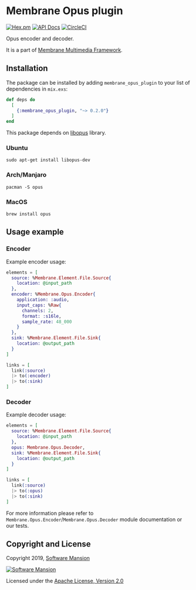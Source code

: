 # Membrane Opus plugin

[![Hex.pm](https://img.shields.io/hexpm/v/membrane_opus_plugin.svg)](https://hex.pm/packages/membrane_opus_plugin)
[![API Docs](https://img.shields.io/badge/api-docs-yellow.svg?style=flat)](https://hexdocs.pm/membrane_opus_plugin/)
[![CircleCI](https://circleci.com/gh/membraneframework/membrane_opus_plugin.svg?style=svg)](https://circleci.com/gh/membraneframework/membrane_opus_plugin)

Opus encoder and decoder.

It is a part of [Membrane Multimedia Framework](https://membraneframework.org).

## Installation

The package can be installed by adding `membrane_opus_plugin` to your list of dependencies in `mix.exs`:

```elixir
def deps do
  [
    {:membrane_opus_plugin, "~> 0.2.0"}
  ]
end
```

This package depends on [libopus](http://opus-codec.org/docs/) library.

### Ubuntu
```
sudo apt-get install libopus-dev
```

### Arch/Manjaro
```
pacman -S opus
```

### MacOS
```
brew install opus
```

## Usage example

### Encoder 
Example encoder usage: 
```elixir
elements = [
  source: %Membrane.Element.File.Source{
    location: @input_path
  },
  encoder: %Membrane.Opus.Encoder{
    application: :audio,
    input_caps: %Raw{
      channels: 2,
      format: :s16le,
      sample_rate: 48_000
    }
  },
  sink: %Membrane.Element.File.Sink{
    location: @output_path
  }
]

links = [
  link(:source)
  |> to(:encoder)
  |> to(:sink)
]
```

### Decoder
Example decoder usage:
```elixir
elements = [
  source: %Membrane.Element.File.Source{
    location: @input_path
  },
  opus: Membrane.Opus.Decoder,
  sink: %Membrane.Element.File.Sink{
    location: @output_path
  }
]

links = [
  link(:source) 
  |> to(:opus) 
  |> to(:sink)
]
```

For more information please refer to `Membrane.Opus.Encoder`/`Membrane.Opus.Decoder` module documentation or our tests.

## Copyright and License

Copyright 2019, [Software Mansion](https://swmansion.com/?utm_source=git&utm_medium=readme&utm_campaign=membrane_opus_plugin)

[![Software Mansion](https://logo.swmansion.com/logo?color=white&variant=desktop&width=200&tag=membrane-github)](https://swmansion.com/?utm_source=git&utm_medium=readme&utm_campaign=membrane_opus_plugin)

Licensed under the [Apache License, Version 2.0](LICENSE)
